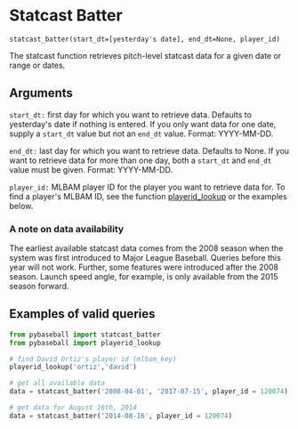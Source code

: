 # Statcast Batter
`statcast_batter(start_dt=[yesterday's date], end_dt=None, player_id)`

The statcast function retrieves pitch-level statcast data for a given date or range or dates. 

## Arguments
`start_dt:` first day for which you want to retrieve data. Defaults to yesterday's date if nothing is entered. If you only want data for one date, supply a `start_dt` value but not an `end_dt` value. Format: YYYY-MM-DD. 

`end_dt:` last day for which you want to retrieve data. Defaults to None. If you want to retrieve data for more than one day, both a `start_dt` and `end_dt` value must be given. Format: YYYY-MM-DD. 

`player_id:` MLBAM player ID for the player you want to retrieve data for. To find a player's MLBAM ID, see the function [playerid_lookup](http://github.com/jldbc/pybaseball/docs/playerid_lookup.md) or the examples below. 

### A note on data availability 
The earliest available statcast data comes from the 2008 season when the system was first introduced to Major League Baseball. Queries before this year will not work. Further, some features were introduced after the 2008 season. Launch speed angle, for example, is only available from the 2015 season forward. 

## Examples of valid queries

```python
from pybaseball import statcast_batter
from pybaseball import playerid_lookup

# find David Ortiz's player id (mlbam_key)
playerid_lookup('ortiz','david')

# get all available data
data = statcast_batter('2008-04-01', '2017-07-15', player_id = 120074)

# get data for August 16th, 2014
data = statcast_batter('2014-08-16', player_id = 120074)

```
